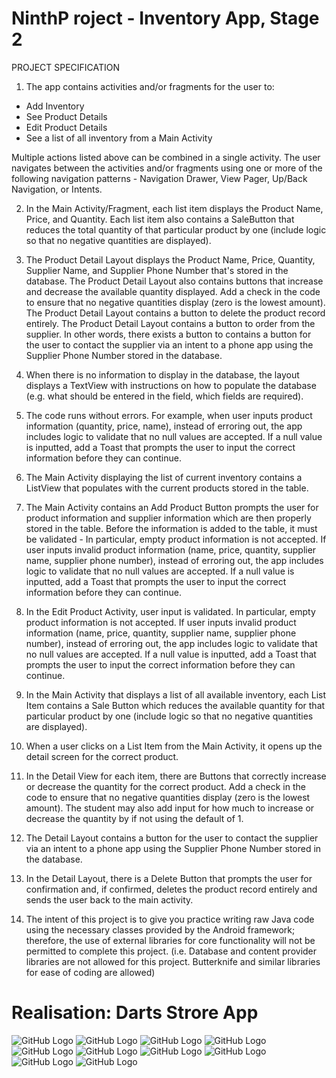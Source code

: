 # NinthP roject - Inventory App, Stage 2

PROJECT SPECIFICATION
1. The app contains activities and/or fragments for the user to:
- Add Inventory
- See Product Details
- Edit Product Details
- See a list of all inventory from a Main Activity

Multiple actions listed above can be combined in a single activity.
The user navigates between the activities and/or fragments using one or more of the following navigation patterns - Navigation Drawer, View Pager, Up/Back Navigation, or Intents.

2. In the Main Activity/Fragment, each list item displays the Product Name, Price, and Quantity. 
Each list item also contains a SaleButton that reduces the total quantity of that particular product by one (include logic so that no negative quantities are displayed).

3. The Product Detail Layout displays the Product Name, Price, Quantity, Supplier Name, and Supplier Phone Number that's stored in the database.
 The Product Detail Layout also contains buttons that increase and decrease the available quantity displayed. 
 Add a check in the code to ensure that no negative quantities display (zero is the lowest amount). 
 The Product Detail Layout contains a button to delete the product record entirely. 
 The Product Detail Layout contains a button to order from the supplier. 
 In other words, there exists a button to contains a button for the user to contact the supplier via an intent to a phone app using the Supplier Phone Number stored in the database.

4. When there is no information to display in the database, the layout displays a TextView with instructions on how to populate the database (e.g. what should be entered in the field, which fields are required).

5. The code runs without errors. 
For example, when user inputs product information (quantity, price, name), instead of erroring out, the app includes logic to validate that no null values are accepted. 
If a null value is inputted, add a Toast that prompts the user to input the correct information before they can continue.

6. The Main Activity displaying the list of current inventory contains a ListView that populates with the current products stored in the table.

7. The Main Activity contains an Add Product Button prompts the user for product information and supplier information which are then properly stored in the table. 
Before the information is added to the table, it must be validated -
In particular, empty product information is not accepted. 
If user inputs invalid product information (name, price, quantity, supplier name, supplier phone number), instead of erroring out, the app includes logic to validate that no null values are accepted. 
If a null value is inputted, add a Toast that prompts the user to input the correct information before they can continue.

8. In the Edit Product Activity, user input is validated. In particular, empty product information is not accepted. 
If user inputs invalid product information (name, price, quantity, supplier name, supplier phone number), instead of erroring out, the app includes logic to validate that no null values are accepted. 
If a null value is inputted, add a Toast that prompts the user to input the correct information before they can continue.

9. In the Main Activity that displays a list of all available inventory, each List Item contains a Sale Button which reduces the available quantity for that particular product by one (include logic so that no negative quantities are displayed).

10. When a user clicks on a List Item from the Main Activity, it opens up the detail screen for the correct product.

11. In the Detail View for each item, there are Buttons that correctly increase or decrease the quantity for the correct product. 
Add a check in the code to ensure that no negative quantities display (zero is the lowest amount). 
The student may also add input for how much to increase or decrease the quantity by if not using the default of 1. 

12. The Detail Layout contains a button for the user to contact the supplier via an intent to a phone app using the Supplier Phone Number stored in the database.

13. In the Detail Layout, there is a Delete Button that prompts the user for confirmation and, if confirmed, deletes the product record entirely and sends the user back to the main activity.

14. The intent of this project is to give you practice writing raw Java code using the necessary classes provided by the Android framework; therefore, the use of external libraries for core functionality will not be permitted to complete this project. 
(i.e. Database and content provider libraries are not allowed for this project. Butterknife and similar libraries for ease of coding are allowed)


# Realisation: Darts Strore App

![GitHub Logo](Screenshots/screen1.png) ![GitHub Logo](Screenshots/screen2.png) ![GitHub Logo](Screenshots/screen3.png) ![GitHub Logo](Screenshots/screen4.png) ![GitHub Logo](Screenshots/screen5.png) ![GitHub Logo](Screenshots/screen6.png) ![GitHub Logo](Screenshots/screen7.png) ![GitHub Logo](Screenshots/screen8.png) ![GitHub Logo](Screenshots/screen9.png) ![GitHub Logo](Screenshots/screen10.png) 
